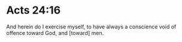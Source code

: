 # Acts 24:16

And herein do I exercise myself, to have always a conscience void of offence toward God, and [toward] men.
